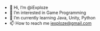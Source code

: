 - 👋 Hi, I’m @iExploze
- 👀 I’m interested in Game Programming
- 🌱 I’m currently learning Java, Unity, Python
- 📫 How to reach me iexploze@gmail.com

<!---
iExploze/iExploze is a ✨ special ✨ repository because its `README.md` (this file) appears on your GitHub profile.
You can click the Preview link to take a look at your changes.
--->
